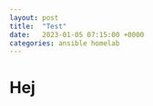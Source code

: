 ```yaml
---
layout: post
title:  "Test"
date:   2023-01-05 07:15:00 +0000
categories: ansible homelab
---
```

# Hej